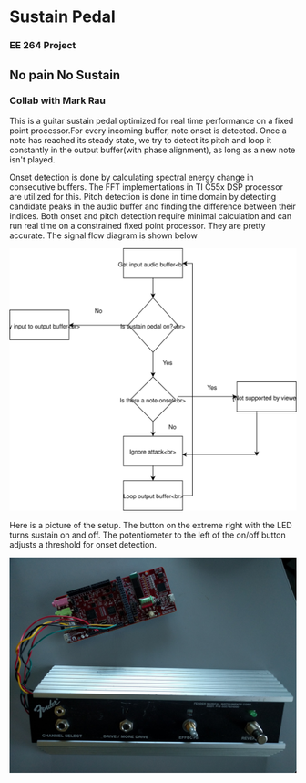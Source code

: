 <h1>Sustain Pedal</h1>
<h3>EE 264 Project</h3>

<h2>No pain No Sustain</h2>
<h3> Collab with Mark Rau </h3>

<p>This is a guitar sustain pedal optimized for real time performance on a fixed point processor.For every incoming buffer, note onset is detected. Once a note has reached its steady state, we try to detect its pitch and loop it constantly in the output buffer(with phase alignment), as long as a new note isn't played.</p>

<p>Onset detection is done by calculating spectral energy change in consecutive buffers. The FFT implementations in TI C55x DSP processor are utilized for this. Pitch detection is done in time domain by detecting candidate peaks in the audio buffer and finding the difference between their indices. Both onset and pitch detection require minimal calculation and can run real time on a constrained fixed point processor. They are pretty accurate. The signal flow diagram is shown below </p>

<p align = "center">
<img src = "images/sustain_pedal.svg"></img>
</p>

<p>Here is a picture of the setup. The button on the extreme right with the LED turns sustain on and off. The potentiometer to the left of the on/off button adjusts a threshold for onset detection.</p>

<p align = "center">
<img src = "images/controller.jpg"></img>
</p>